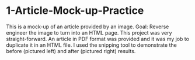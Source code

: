 # 1-Article-Mock-up-Practice
This is a mock-up of an article provided by an image. Goal: Reverse engineer the image to turn into an HTML page.
This project was very straight-forward. An article in PDF format was provided and it was my job to duplicate it in an HTML file. 
I used the snipping tool to demonstrate the before (pictured left) and after (pictured right) results. 
